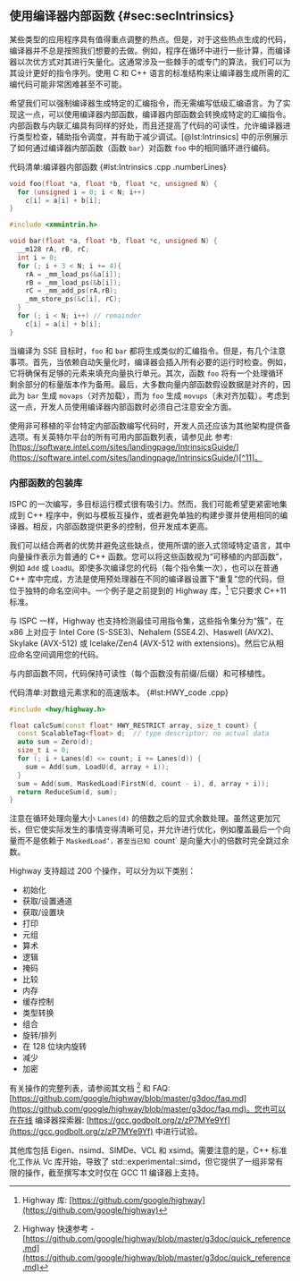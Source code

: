 ## 使用编译器内部函数 {#sec:secIntrinsics}

某些类型的应用程序具有值得重点调整的热点。但是，对于这些热点生成的代码，编译器并不总是按照我们想要的去做。例如，程序在循环中进行一些计算，而编译器以次优方式对其进行矢量化。这通常涉及一些棘手的或专门的算法，我们可以为其设计更好的指令序列。使用 C 和 C++ 语言的标准结构来让编译器生成所需的汇编代码可能非常困难甚至不可能。

希望我们可以强制编译器生成特定的汇编指令，而无需编写低级汇编语言。为了实现这一点，可以使用编译器内部函数，编译器内部函数会转换成特定的汇编指令。内部函数与内联汇编具有同样的好处，而且还提高了代码的可读性，允许编译器进行类型检查，辅助指令调度，并有助于减少调试。[@lst:Intrinsics] 中的示例展示了如何通过编译器内部函数（函数 `bar`）对函数 `foo` 中的相同循环进行编码。

代码清单:编译器内部函数 {#lst:Intrinsics .cpp .numberLines}
```cpp
void foo(float *a, float *b, float *c, unsigned N) {
  for (unsigned i = 0; i < N; i++)
    c[i] = a[i] + b[i]; 
}

#include <xmmintrin.h>

void bar(float *a, float *b, float *c, unsigned N) {
  __m128 rA, rB, rC;
  int i = 0;
  for (; i + 3 < N; i += 4){
    rA = _mm_load_ps(&a[i]);
    rB = _mm_load_ps(&b[i]);
    rC = _mm_add_ps(rA,rB);
    _mm_store_ps(&c[i], rC);
  }
  for (; i < N; i++) // remainder
    c[i] = a[i] + b[i];
}
```

当编译为 SSE 目标时，`foo` 和 `bar` 都将生成类似的汇编指令。但是，有几个注意事项。首先，当依赖自动矢量化时，编译器会插入所有必要的运行时检查。例如，它将确保有足够的元素来填充向量执行单元。其次，函数 `foo` 将有一个处理循环剩余部分的标量版本作为备用。最后，大多数向量内部函数假设数据是对齐的，因此为 `bar` 生成 `movaps`（对齐加载），而为 `foo` 生成 `movups`（未对齐加载）。考虑到这一点，开发人员使用编译器内部函数时必须自己注意安全方面。

使用非可移植的平台特定内部函数编写代码时，开发人员还应该为其他架构提供备选项。有关英特尔平台的所有可用内部函数列表，请参见此 参考: [https://software.intel.com/sites/landingpage/IntrinsicsGuide/](https://software.intel.com/sites/landingpage/IntrinsicsGuide/)[^11]。

### 内部函数的包装库

ISPC 的一次编写，多目标运行模式很有吸引力。然而，我们可能希望更紧密地集成到 C++ 程序中，例如与模板互操作，或者避免单独的构建步骤并使用相同的编译器。相反，内部函数提供更多的控制，但开发成本更高。

我们可以结合两者的优势并避免这些缺点，使用所谓的嵌入式领域特定语言，其中向量操作表示为普通的 C++ 函数。您可以将这些函数视为“可移植的内部函数”，例如 `Add` 或 `LoadU`。即使多次编译您的代码（每个指令集一次），也可以在普通 C++ 库中完成，方法是使用预处理器在不同的编译器设置下“重复”您的代码，但位于独特的命名空间中。一个例子是之前提到的 Highway 库，[^12] 它只要求 C++11 标准。

与 ISPC 一样，Highway 也支持检测最佳可用指令集，这些指令集分为“簇”，在 x86 上对应于 Intel Core (S-SSE3)、Nehalem (SSE4.2)、Haswell (AVX2)、Skylake (AVX-512) 或 Icelake/Zen4 (AVX-512 with extensions)。然后它从相应命名空间调用您的代码。

与内部函数不同，代码保持可读性（每个函数没有前缀/后缀）和可移植性。

代码清单:对数组元素求和的高速版本。 {#lst:HWY_code .cpp}
```cpp
#include <hwy/highway.h>

float calcSum(const float* HWY_RESTRICT array, size_t count) {
  const ScalableTag<float> d;  // type descriptor; no actual data
  auto sum = Zero(d);
  size_t i = 0;
  for (; i + Lanes(d) <= count; i += Lanes(d)) {
    sum = Add(sum, LoadU(d, array + i));
  }
  sum = Add(sum, MaskedLoad(FirstN(d, count - i), d, array + i));
  return ReduceSum(d, sum);
}
```
注意在循环处理向量大小 `Lanes(d)` 的倍数之后的显式余数处理。虽然这更加冗长，但它使实际发生的事情变得清晰可见，并允许进行优化，例如覆盖最后一个向量而不是依赖于 `MaskedLoad’，甚至当已知 `count` 是向量大小的倍数时完全跳过余数。

Highway 支持超过 200 个操作，可以分为以下类别：

* 初始化
* 获取/设置通道
* 获取/设置块
* 打印
* 元组
* 算术
* 逻辑
* 掩码
* 比较
* 内存
* 缓存控制
* 类型转换
* 组合
* 旋转/排列
* 在 128 位块内旋转
* 减少
* 加密

有关操作的完整列表，请参阅其文档 [^13] 和 FAQ: [https://github.com/google/highway/blob/master/g3doc/faq.md](https://github.com/google/highway/blob/master/g3doc/faq.md)。您也可以在在线 编译器探索器: [https://gcc.godbolt.org/z/zP7MYe9Yf](https://gcc.godbolt.org/z/zP7MYe9Yf) 中进行试验。

其他库包括 Eigen、nsimd、SIMDe、VCL 和 xsimd。需要注意的是，C++ 标准化工作从 Vc 库开始，导致了 std::experimental::simd，但它提供了一组非常有限的操作，截至撰写本文时仅在 GCC 11 编译器上支持。

[^11]: 英特尔内部函数指南 - [https://software.intel.com/sites/landingpage/IntrinsicsGuide/](https://software.intel.com/sites/landingpage/IntrinsicsGuide/)。
[^12]: Highway 库: [https://github.com/google/highway](https://github.com/google/highway)
[^13]: Highway 快速参考 - [https://github.com/google/highway/blob/master/g3doc/quick_reference.md](https://github.com/google/highway/blob/master/g3doc/quick_reference.md)
